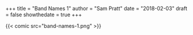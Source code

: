 +++
title = "Band Names 1"
author = "Sam Pratt"
date = "2018-02-03"
draft = false
showthedate = true
+++

{{< comic src="band-names-1.png" >}}
